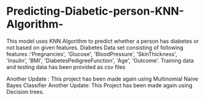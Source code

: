 # Predicting-Diabetic-person-KNN-Algorithm-
This model uses KNN Algorithm to predict whether a person has diabetes or not based on given features.
Diabetes Data set consisting of following features :'Pregnancies', 'Glucose', 'BloodPressure', 'SkinThickness', 'Insulin', 'BMI', 'DiabetesPedigreeFunction', 'Age', 'Outcome'.
Training data and testing data has been provided as csv files

Another Update :
This project has been made again using Multinomial Naive Bayes Classifier
Another Update:
This Project has been made again using Decision trees.
